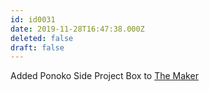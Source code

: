 ```yaml
---
id: id0031
date: 2019-11-28T16:47:38.000Z
deleted: false
draft: false
---
```


Added Ponoko Side Project Box to [The Maker][1]

[1]: the-maker.html